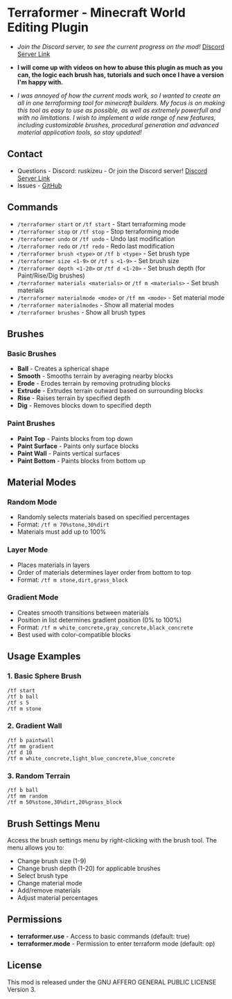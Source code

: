 # Terraformer - Minecraft World Editing Plugin

- _Join the Discord server, to see the current progress on the mod!_ [Discord Server Link]([https://discord.gg/FPPJsk3QJN](https://discord.gg/FPPJsk3QJN))

- **I will come up with videos on how to abuse this plugin as much as you can, the logic each brush has, tutorials and such once I have a version I'm happy with.**

- _I was annoyed of how the current mods work, so I wanted to create an all in one terraforming tool for minecraft builders.
My focus is on making this tool as easy to use as possible, as well as extremely powerfull and with no limitations.
I wish to implement a wide range of new features, including customizable brushes, procedural generation and advanced material application tools, so stay updated!_

## Contact

- Questions - Discord: ruskizeu
            - Or join the Discord server! [Discord Server Link]([https://discord.gg/FPPJsk3QJN](https://discord.gg/FPPJsk3QJN))
- Issues - [GitHub](https://github.com/flcristian/terraformer/issues)

## Commands

- `/terraformer start` or `/tf start` - Start terraforming mode
- `/terraformer stop` or `/tf stop` - Stop terraforming mode
- `/terraformer undo` or `/tf undo` - Undo last modification
- `/terraformer redo` or `/tf redo` - Redo last modification
- `/terraformer brush <type>` or `/tf b <type>` - Set brush type
- `/terraformer size <1-9>` or `/tf s <1-9>` - Set brush size
- `/terraformer depth <1-20>` or `/tf d <1-20>` - Set brush depth (for Paint/Rise/Dig brushes)
- `/terraformer materials <materials>` or `/tf m <materials>` - Set brush materials
- `/terraformer materialmode <mode>` or `/tf mm <mode>` - Set material mode
- `/terraformer materialmodes` - Show all material modes
- `/terraformer brushes` - Show all brush types

## Brushes

### Basic Brushes
- **Ball** - Creates a spherical shape
- **Smooth** - Smooths terrain by averaging nearby blocks
- **Erode** - Erodes terrain by removing protruding blocks
- **Extrude** - Extrudes terrain outward based on surrounding blocks
- **Rise** - Raises terrain by specified depth
- **Dig** - Removes blocks down to specified depth

### Paint Brushes
- **Paint Top** - Paints blocks from top down
- **Paint Surface** - Paints only surface blocks
- **Paint Wall** - Paints vertical surfaces
- **Paint Bottom** - Paints blocks from bottom up

## Material Modes

### Random Mode
- Randomly selects materials based on specified percentages
- Format: `/tf m 70%stone,30%dirt`
- Materials must add up to 100%

### Layer Mode
- Places materials in layers
- Order of materials determines layer order from bottom to top
- Format: `/tf m stone,dirt,grass_block`

### Gradient Mode
- Creates smooth transitions between materials
- Position in list determines gradient position (0% to 100%)
- Format: `/tf m white_concrete,gray_concrete,black_concrete`
- Best used with color-compatible blocks

## Usage Examples

### 1. Basic Sphere Brush
```
/tf start
/tf b ball
/tf s 5
/tf m stone
```

### 2. Gradient Wall
```
/tf b paintwall
/tf mm gradient
/tf d 10
/tf m white_concrete,light_blue_concrete,blue_concrete
```

### 3. Random Terrain
```
/tf b ball
/tf mm random
/tf m 50%stone,30%dirt,20%grass_block
```

## Brush Settings Menu

Access the brush settings menu by right-clicking with the brush tool. The menu allows you to:

- Change brush size (1-9)
- Change brush depth (1-20) for applicable brushes
- Select brush type
- Change material mode
- Add/remove materials
- Adjust material percentages

## Permissions

- **terraformer.use** - Access to basic commands (default: true)
- **terraformer.mode** - Permission to enter terraform mode (default: op)

## License

This mod is released under the GNU AFFERO GENERAL PUBLIC LICENSE Version 3.